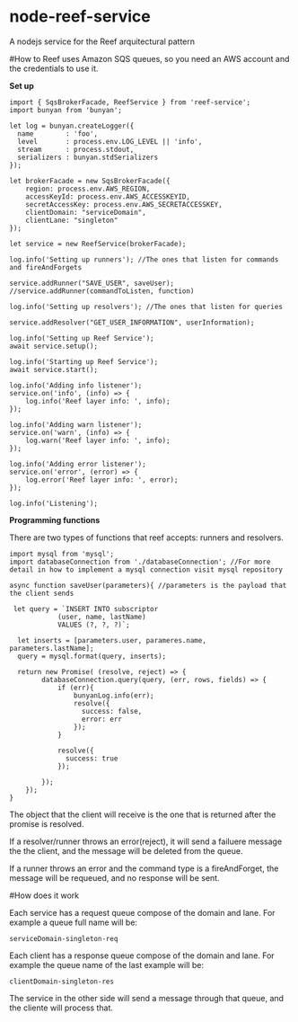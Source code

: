 # node-reef-service
A nodejs service for the Reef arquitectural pattern

#How to
Reef uses Amazon SQS queues, so you need an AWS account and the credentials to use it.

**Set up**

    import { SqsBrokerFacade, ReefService } from 'reef-service';
    import bunyan from 'bunyan';

    let log = bunyan.createLogger({
      name        : 'foo',
      level       : process.env.LOG_LEVEL || 'info',
      stream      : process.stdout,
      serializers : bunyan.stdSerializers
    });

    let brokerFacade = new SqsBrokerFacade({
        region: process.env.AWS_REGION,
        accessKeyId: process.env.AWS_ACCESSKEYID,
        secretAccessKey: process.env.AWS_SECRETACCESSKEY,
        clientDomain: "serviceDomain",
        clientLane: "singleton"
    });

    let service = new ReefService(brokerFacade);

    log.info('Setting up runners'); //The ones that listen for commands and fireAndForgets

    service.addRunner("SAVE_USER", saveUser); //service.addRunner(commandToListen, function)
    
    log.info('Setting up resolvers'); //The ones that listen for queries

    service.addResolver("GET_USER_INFORMATION", userInformation);

    log.info('Setting up Reef Service');
    await service.setup();

    log.info('Starting up Reef Service');
    await service.start();

    log.info('Adding info listener');
    service.on('info', (info) => {
        log.info('Reef layer info: ', info);
    });
    
    log.info('Adding warn listener');
    service.on('warn', (info) => {
        log.warn('Reef layer info: ', info);
    });

    log.info('Adding error listener');
    service.on('error', (error) => {
        log.error('Reef layer info: ', error);
    });

    log.info('Listening');

**Programming functions**

There are two types of functions that reef accepts: runners and resolvers.


    import mysql from 'mysql';
    import databaseConnection from './databaseConnection'; //For more detail in how to implement a mysql connection visit mysql repository

    async function saveUser(parameters){ //parameters is the payload that the client sends
      
     let query = `INSERT INTO subscriptor
                (user, name, lastName)
                VALUES (?, ?, ?)`;
        
      let inserts = [parameters.user, parameres.name, parameters.lastName];
      query = mysql.format(query, inserts);

      return new Promise( (resolve, reject) => {
            databaseConnection.query(query, (err, rows, fields) => {
                if (err){
                    bunyanLog.info(err);
                    resolve({
                      success: false,
                      error: err
                    });
                }
                
                resolve({
                  success: true
                });

            });
        });
    }
    

The object that the client will receive is the one that is returned after the promise is resolved.

If a resolver/runner throws an error(reject), it will send a failuere message the the client, and the message will be deleted from the queue.

If a runner throws an error and the command type is a fireAndForget, the message will be requeued, and no response will be sent.

#How does it work

Each service has a request queue compose of the domain and lane. For example a queue full name will be:

    serviceDomain-singleton-req

Each client has a response queue compose of the domain and lane. For example the queue name of the last example will be:

    clientDomain-singleton-res

The service in the other side will send a message through that queue, and the cliente will process that.
    
